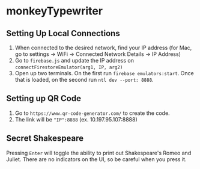 # monkeyTypewriter

## Setting Up Local Connections

1. When connected to the desired network, find your IP address (for Mac, go to settings -> WiFi -> Connected Network Details -> IP Address)
2. Go to `firebase.js` and update the IP address on `connectFirestoreEmulator(arg1, IP, arg2)`
3. Open up two terminals. On the first run `firebase emulators:start`. Once that is loaded, on the second run `ntl dev --port: 8888`.

## Setting up QR Code

1. Go to `https://www.qr-code-generator.com/` to create the code.
2. The link will be `"IP":8888` (ex. 10.197.95.107:8888)

## Secret Shakespeare

Pressing `Enter` will toggle the ability to print out Shakespeare's Romeo and Juliet. There are no indicators on the UI, so be careful when you press it.  